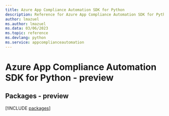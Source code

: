 ```yaml
---
title: Azure App Compliance Automation SDK for Python
description: Reference for Azure App Compliance Automation SDK for Python
author: lmazuel
ms.author: lmazuel
ms.data: 03/06/2023
ms.topic: reference
ms.devlang: python
ms.service: appcomplianceautomation
---
```

# Azure App Compliance Automation SDK for Python - preview
## Packages - preview
[!INCLUDE [packages](app-compliance-automation-index.md)]